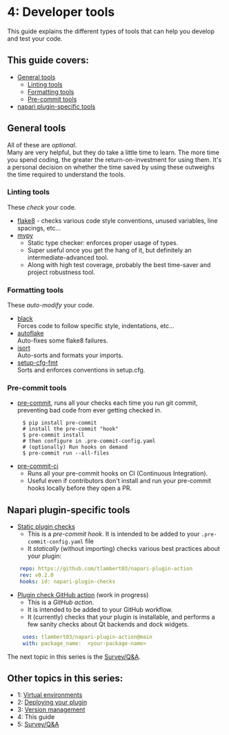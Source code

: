 # 4: Developer tools

This guide explains the different types of tools that can help you develop and test your code.  

## This guide covers:   
* [General tools](#general-tools)
    - [Linting tools](#linting-tools)  
    - [Formatting tools](#formatting-tools)  
    - [Pre-commit tools](#pre-commit-tools)  
* [napari plugin-specific tools](#napari-plugin-specific-tools)
  
## General tools  
All of these are *optional*.  
Many are very helpful, but they do take a little time to learn. The more time you spend coding, the greater the return-on-investment for using them. It's a personal decision on whether the time saved by using these outweighs the time required to understand the tools.

### Linting tools   
These _check_ your code.  
* [flake8](https://flake8.pycqa.org/) - checks various code style conventions, unused variables, line spacings, etc…  
* [mypy](https://github.com/python/mypy)  
    - Static type checker: enforces proper usage of types.  
    - Super useful once you get the hang of it, but definitely an intermediate-advanced tool.  
    - Along with high test coverage, probably the best time-saver and project robustness tool.    

### Formatting tools 
These _auto-modify_ your code.  
* [black](https://github.com/psf/black)  
  Forces code to follow specific style, indentations, etc...  
* [autoflake](https://github.com/myint/autoflake)  
  Auto-fixes some flake8 failures.  
* [isort](https://github.com/PyCQA/isort)  
  Auto-sorts and formats your imports.
* [setup-cfg-fmt](https://github.com/asottile/setup-cfg-fmt)  
  Sorts and enforces conventions in setup.cfg.  

### Pre-commit tools
* [pre-commit](https://pre-commit.com/), runs all your checks each time you run git commit, preventing bad code from ever getting checked in.  
```console  
     $ pip install pre-commit
     # install the pre-commit "hook"  
     $ pre-commit install  
     # then configure in .pre-commit-config.yaml  
     # (optionally) Run hooks on demand  
     $ pre-commit run --all-files  
```  

* [pre-commit-ci](https://pre-commit.ci/)
    - Runs all your pre-commit hooks on CI (Continuous Integration).
    - Useful even if contributors don't install and run your pre-commit hooks locally before they open a PR.  
  
## Napari plugin-specific tools  

* [Static plugin checks](https://github.com/tlambert03/napari-plugin-checks)
    - This is a *pre-commit hook*. It is intended to be added to your 
    `.pre-commit-config.yaml` file
    - It *statically* (without importing) checks various best practices about your plugin:  
```yaml  
    repo: https://github.com/tlambert03/napari-plugin-action  
    rev: v0.2.0  
    hooks: id: napari-plugin-checks  
```     

* [Plugin check GitHub action](https://github.com/tlambert03/napari-plugin-action)  (work in progress)  
    - This is a _GitHub action_.
    - It is intended to be added to your GitHub workflow.
    - It (currently) checks that your plugin is installable, and performs a few sanity checks about Qt backends and dock widgets.  
```yaml     
     uses: tlambert03/napari-plugin-action@main  
     with: package_name:  <your-package-name>  
```
          

The next topic in this series is the [Survey/Q&A](./5-survey.md). 

## Other topics in this series:  
* 1: [Virtual environments](./1-virtual-environments)  
* 2: [Deploying your plugin](./2-deploying-your-plugin.md)    
* 3: [Version management](./3-version-management.md)   
* 4: This guide   
* 5: [Survey/Q&A](./5-survey.md) 